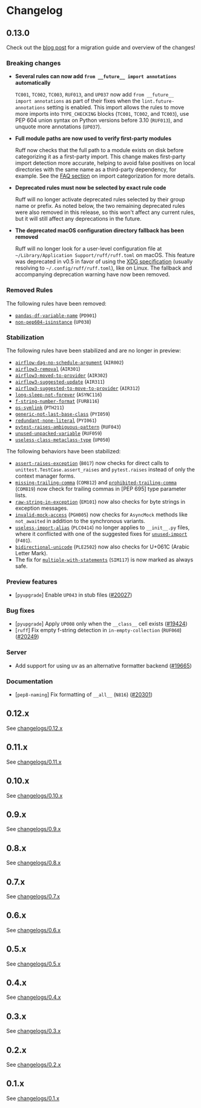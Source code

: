 # Changelog

## 0.13.0

Check out the [blog post](https://astral.sh/blog/ruff-v0.13.0) for a migration
guide and overview of the changes!

### Breaking changes

- **Several rules can now add `from __future__ import annotations` automatically**

    `TC001`, `TC002`, `TC003`, `RUF013`, and `UP037` now add `from __future__   import annotations` as part of their fixes when the
    `lint.future-annotations` setting is enabled. This import allows the rules
    to move more imports into `TYPE_CHECKING` blocks (`TC001`, `TC002`, and
    `TC003`), use PEP 604 union syntax on Python versions before 3.10
    (`RUF013`), and unquote more annotations (`UP037`).

- **Full module paths are now used to verify first-party modules**

    Ruff now checks that the full path to a module exists on disk before
    categorizing it as a first-party import. This change makes first-party
    import detection more accurate, helping to avoid false positives on local
    directories with the same name as a third-party dependency, for example. See
    the [FAQ
    section](https://docs.astral.sh/ruff/faq/#how-does-ruff-determine-which-of-my-imports-are-first-party-third-party-etc) on import categorization for more details.

- **Deprecated rules must now be selected by exact rule code**

    Ruff will no longer activate deprecated rules selected by their group name
    or prefix. As noted below, the two remaining deprecated rules were also
    removed in this release, so this won't affect any current rules, but it will
    still affect any deprecations in the future.

- **The deprecated macOS configuration directory fallback has been removed**

    Ruff will no longer look for a user-level configuration file at
    `~/Library/Application Support/ruff/ruff.toml` on macOS. This feature was
    deprecated in v0.5 in favor of using the [XDG
    specification](https://specifications.freedesktop.org/basedir-spec/latest/)
    (usually resolving to `~/.config/ruff/ruff.toml`), like on Linux. The
    fallback and accompanying deprecation warning have now been removed.

### Removed Rules

The following rules have been removed:

- [`pandas-df-variable-name`](https://docs.astral.sh/ruff/rules/pandas-df-variable-name) (`PD901`)
- [`non-pep604-isinstance`](https://docs.astral.sh/ruff/rules/non-pep604-isinstance) (`UP038`)

### Stabilization

The following rules have been stabilized and are no longer in preview:

- [`airflow-dag-no-schedule-argument`](https://docs.astral.sh/ruff/rules/airflow-dag-no-schedule-argument)
    (`AIR002`)
- [`airflow3-removal`](https://docs.astral.sh/ruff/rules/airflow3-removal) (`AIR301`)
- [`airflow3-moved-to-provider`](https://docs.astral.sh/ruff/rules/airflow3-moved-to-provider)
    (`AIR302`)
- [`airflow3-suggested-update`](https://docs.astral.sh/ruff/rules/airflow3-suggested-update)
    (`AIR311`)
- [`airflow3-suggested-to-move-to-provider`](https://docs.astral.sh/ruff/rules/airflow3-suggested-to-move-to-provider)
    (`AIR312`)
- [`long-sleep-not-forever`](https://docs.astral.sh/ruff/rules/long-sleep-not-forever) (`ASYNC116`)
- [`f-string-number-format`](https://docs.astral.sh/ruff/rules/f-string-number-format) (`FURB116`)
- [`os-symlink`](https://docs.astral.sh/ruff/rules/os-symlink) (`PTH211`)
- [`generic-not-last-base-class`](https://docs.astral.sh/ruff/rules/generic-not-last-base-class)
    (`PYI059`)
- [`redundant-none-literal`](https://docs.astral.sh/ruff/rules/redundant-none-literal) (`PYI061`)
- [`pytest-raises-ambiguous-pattern`](https://docs.astral.sh/ruff/rules/pytest-raises-ambiguous-pattern)
    (`RUF043`)
- [`unused-unpacked-variable`](https://docs.astral.sh/ruff/rules/unused-unpacked-variable)
    (`RUF059`)
- [`useless-class-metaclass-type`](https://docs.astral.sh/ruff/rules/useless-class-metaclass-type)
    (`UP050`)

The following behaviors have been stabilized:

- [`assert-raises-exception`](https://docs.astral.sh/ruff/rules/assert-raises-exception) (`B017`)
    now checks for direct calls to `unittest.TestCase.assert_raises` and `pytest.raises` instead of
    only the context manager forms.
- [`missing-trailing-comma`](https://docs.astral.sh/ruff/rules/missing-trailing-comma) (`COM812`)
    and [`prohibited-trailing-comma`](https://docs.astral.sh/ruff/rules/prohibited-trailing-comma)
    (`COM819`) now check for trailing commas in [PEP 695] type parameter lists.
- [`raw-string-in-exception`](https://docs.astral.sh/ruff/rules/raw-string-in-exception) (`EM101`)
    now also checks for byte strings in exception messages.
- [`invalid-mock-access`](https://docs.astral.sh/ruff/rules/invalid-mock-access) (`PGH005`) now
    checks for `AsyncMock` methods like `not_awaited` in addition to the synchronous variants.
- [`useless-import-alias`](https://docs.astral.sh/ruff/rules/useless-import-alias) (`PLC0414`) no
    longer applies to `__init__.py` files, where it conflicted with one of the suggested fixes for
    [`unused-import`](https://docs.astral.sh/ruff/rules/unused-import) (`F401`).
- [`bidirectional-unicode`](https://docs.astral.sh/ruff/rules/bidirectional-unicode) (`PLE2502`) now
    also checks for U+061C (Arabic Letter Mark).
- The fix for
    [`multiple-with-statements`](https://docs.astral.sh/ruff/rules/multiple-with-statements)
    (`SIM117`) is now marked as always safe.

### Preview features

- \[`pyupgrade`\] Enable `UP043` in stub files ([#20027](https://github.com/astral-sh/ruff/pull/20027))

### Bug fixes

- \[`pyupgrade`\] Apply `UP008` only when the `__class__` cell exists ([#19424](https://github.com/astral-sh/ruff/pull/19424))
- \[`ruff`\] Fix empty f-string detection in `in-empty-collection` (`RUF060`) ([#20249](https://github.com/astral-sh/ruff/pull/20249))

### Server

- Add support for using uv as an alternative formatter backend ([#19665](https://github.com/astral-sh/ruff/pull/19665))

### Documentation

- \[`pep8-naming`\] Fix formatting of `__all__` (`N816`) ([#20301](https://github.com/astral-sh/ruff/pull/20301))

## 0.12.x

See [changelogs/0.12.x](./changelogs/0.12.x.md)

## 0.11.x

See [changelogs/0.11.x](./changelogs/0.11.x.md)

## 0.10.x

See [changelogs/0.10.x](./changelogs/0.10.x.md)

## 0.9.x

See [changelogs/0.9.x](./changelogs/0.9.x.md)

## 0.8.x

See [changelogs/0.8.x](./changelogs/0.8.x.md)

## 0.7.x

See [changelogs/0.7.x](./changelogs/0.7.x.md)

## 0.6.x

See [changelogs/0.6.x](./changelogs/0.6.x.md)

## 0.5.x

See [changelogs/0.5.x](./changelogs/0.5.x.md)

## 0.4.x

See [changelogs/0.4.x](./changelogs/0.4.x.md)

## 0.3.x

See [changelogs/0.3.x](./changelogs/0.3.x.md)

## 0.2.x

See [changelogs/0.2.x](./changelogs/0.2.x.md)

## 0.1.x

See [changelogs/0.1.x](./changelogs/0.1.x.md)
